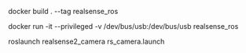 docker build . --tag realsense_ros

docker run -it --privileged -v /dev/bus/usb:/dev/bus/usb realsense_ros

roslaunch realsense2_camera rs_camera.launch